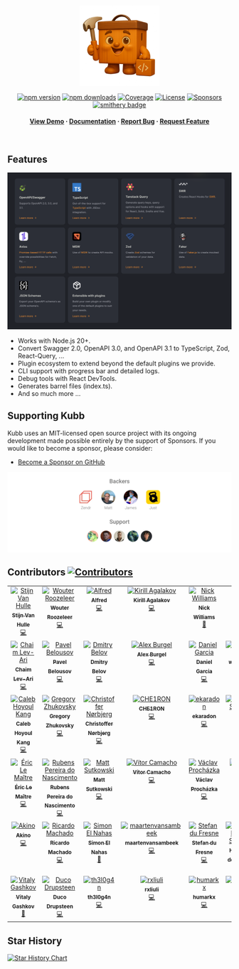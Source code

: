 <div align="center">
  <a href="https://kubb.dev" target="_blank" rel="noopener noreferrer">
    <img width="180" src="https://raw.githubusercontent.com/kubb-labs/kubb/main/assets/logo.png" alt="Kubb logo">
  </a>


[![npm version][npm-version-src]][npm-version-href]
[![npm downloads][npm-downloads-src]][npm-downloads-href]
[![Coverage][coverage-src]][coverage-href]
[![License][license-src]][license-href]
[![Sponsors][sponsors-src]][sponsors-href]
[![smithery badge](https://smithery.ai/badge/@kubb-labs/kubb)](https://smithery.ai/server/@kubb-labs/kubb)
<h4>
    <a href="https://codesandbox.io/s/github/kubb-labs/kubb/tree/main/examples/typescript" target="_blank">View Demo</a>
    <span> · </span>
      <a href="https://kubb.dev/" target="_blank">Documentation</a>
    <span> · </span>
      <a href="https://github.com/kubb-labs/kubb/issues/" target="_blank">Report Bug</a>
    <span> · </span>
      <a href="https://github.com/kubb-labs/kubb/issues/" target="_blank">Request Feature</a>
  </h4>
</div>

<br />

## Features

<div align="center">
  <img src="https://raw.githubusercontent.com/kubb-labs/kubb/main/assets/features.png" alt="features"  height="auto" />
</div>

- Works with Node.js 20+.
- Convert Swagger 2.0, OpenAPI 3.0, and OpenAPI 3.1 to TypeScript, Zod, React-Query, ...
- Plugin ecosystem to extend beyond the default plugins we provide.
- CLI support with progress bar and detailed logs.
- Debug tools with React DevTools.
- Generates barrel files (index.ts).
- And so much more ...

## Supporting Kubb

Kubb uses an MIT-licensed open source project with its ongoing development made possible entirely by the support of Sponsors. If you would like to become a sponsor, please consider:

- [Become a Sponsor on GitHub](https://github.com/sponsors/stijnvanhulle)

<p align="center">
  <a href="https://github.com/sponsors/stijnvanhulle">
    <img src="https://raw.githubusercontent.com/stijnvanhulle/sponsors/main/sponsors.svg" alt="My sponsors" />
  </a>
</p>

## Contributors [![Contributors][contributors-src]][contributors-href]

<!-- ALL-CONTRIBUTORS-LIST:START - Do not remove or modify this section -->
<!-- prettier-ignore-start -->
<!-- markdownlint-disable -->
<table>
  <tbody>
    <tr>
      <td align="center" valign="top" width="14.28%"><a href="http://www.stijnvanhulle.be"><img src="https://avatars.githubusercontent.com/u/5904681?v=4?s=100" width="100px;" alt="Stijn Van Hulle"/><br /><sub><b>Stijn Van Hulle</b></sub></a><br /><a href="https://github.com/kubb-labs/kubb/commits?author=stijnvanhulle" title="Code">💻</a></td>
      <td align="center" valign="top" width="14.28%"><a href="https://fosstodon.org/@xphentom"><img src="https://avatars.githubusercontent.com/u/5096867?v=4?s=100" width="100px;" alt="Wouter Roozeleer"/><br /><sub><b>Wouter Roozeleer</b></sub></a><br /><a href="https://github.com/kubb-labs/kubb/commits?author=xPhentom" title="Code">💻</a></td>
      <td align="center" valign="top" width="14.28%"><a href="https://aluc.io/"><img src="https://avatars.githubusercontent.com/u/15520015?v=4?s=100" width="100px;" alt="Alfred"/><br /><sub><b>Alfred</b></sub></a><br /><a href="https://github.com/kubb-labs/kubb/commits?author=b6pzeusbc54tvhw5jgpyw8pwz2x6gs" title="Code">💻</a></td>
      <td align="center" valign="top" width="14.28%"><a href="https://github.com/raveclassic"><img src="https://avatars.githubusercontent.com/u/1743568?v=4?s=100" width="100px;" alt="Kirill Agalakov"/><br /><sub><b>Kirill Agalakov</b></sub></a><br /><a href="https://github.com/kubb-labs/kubb/commits?author=raveclassic" title="Code">💻</a></td>
      <td align="center" valign="top" width="14.28%"><a href="http://wicky.nillia.ms"><img src="https://avatars.githubusercontent.com/u/1091390?v=4?s=100" width="100px;" alt="Nick Williams"/><br /><sub><b>Nick Williams</b></sub></a><br /><a href="https://github.com/kubb-labs/kubb/commits?author=WickyNilliams" title="Documentation">📖</a></td>
      <td align="center" valign="top" width="14.28%"><a href="https://github.com/helt"><img src="https://avatars.githubusercontent.com/u/1732112?v=4?s=100" width="100px;" alt="helt"/><br /><sub><b>helt</b></sub></a><br /><a href="https://github.com/kubb-labs/kubb/commits?author=helt" title="Code">💻</a></td>
      <td align="center" valign="top" width="14.28%"><a href="https://github.com/Ti-webdev"><img src="https://avatars.githubusercontent.com/u/478565?v=4?s=100" width="100px;" alt="Vasily Mikhaylovsky"/><br /><sub><b>Vasily Mikhaylovsky</b></sub></a><br /><a href="https://github.com/kubb-labs/kubb/commits?author=Ti-webdev" title="Code">💻</a></td>
    </tr>
    <tr>
      <td align="center" valign="top" width="14.28%"><a href="https://github.com/chiptus"><img src="https://avatars.githubusercontent.com/u/1381655?v=4?s=100" width="100px;" alt="Chaim Lev-Ari"/><br /><sub><b>Chaim Lev-Ari</b></sub></a><br /><a href="https://github.com/kubb-labs/kubb/commits?author=chiptus" title="Code">💻</a></td>
      <td align="center" valign="top" width="14.28%"><a href="http://projects.pafnuty.name"><img src="https://avatars.githubusercontent.com/u/1635679?v=4?s=100" width="100px;" alt="Pavel Belousov"/><br /><sub><b>Pavel Belousov</b></sub></a><br /><a href="https://github.com/kubb-labs/kubb/commits?author=pafnuty" title="Code">💻</a></td>
      <td align="center" valign="top" width="14.28%"><a href="https://github.com/dmitry-blackwave"><img src="https://avatars.githubusercontent.com/u/5526543?v=4?s=100" width="100px;" alt="Dmitry Belov"/><br /><sub><b>Dmitry Belov</b></sub></a><br /><a href="https://github.com/kubb-labs/kubb/commits?author=dmitry-blackwave" title="Code">💻</a></td>
      <td align="center" valign="top" width="14.28%"><a href="https://github.com/aburgel"><img src="https://avatars.githubusercontent.com/u/341478?v=4?s=100" width="100px;" alt="Alex Burgel"/><br /><sub><b>Alex Burgel</b></sub></a><br /><a href="https://github.com/kubb-labs/kubb/commits?author=aburgel" title="Code">💻</a></td>
      <td align="center" valign="top" width="14.28%"><a href="https://github.com/dgarciamuria"><img src="https://avatars.githubusercontent.com/u/8144333?v=4?s=100" width="100px;" alt="Daniel Garcia"/><br /><sub><b>Daniel Garcia</b></sub></a><br /><a href="https://github.com/kubb-labs/kubb/commits?author=dgarciamuria" title="Code">💻</a></td>
      <td align="center" valign="top" width="14.28%"><a href="https://github.com/wuyuanyi135"><img src="https://avatars.githubusercontent.com/u/11760870?v=4?s=100" width="100px;" alt="wuyuanyi135"/><br /><sub><b>wuyuanyi135</b></sub></a><br /><a href="https://github.com/kubb-labs/kubb/commits?author=wuyuanyi135" title="Code">💻</a></td>
      <td align="center" valign="top" width="14.28%"><a href="https://github.com/cjthompson"><img src="https://avatars.githubusercontent.com/u/1958266?v=4?s=100" width="100px;" alt="Chris Thompson"/><br /><sub><b>Chris Thompson</b></sub></a><br /><a href="https://github.com/kubb-labs/kubb/commits?author=cjthompson" title="Code">💻</a></td>
    </tr>
    <tr>
      <td align="center" valign="top" width="14.28%"><a href="https://github.com/hkang1"><img src="https://avatars.githubusercontent.com/u/220971?v=4?s=100" width="100px;" alt="Caleb Hoyoul Kang"/><br /><sub><b>Caleb Hoyoul Kang</b></sub></a><br /><a href="https://github.com/kubb-labs/kubb/commits?author=hkang1" title="Code">💻</a></td>
      <td align="center" valign="top" width="14.28%"><a href="https://github.com/grreeenn"><img src="https://avatars.githubusercontent.com/u/13204857?v=4?s=100" width="100px;" alt="Gregory Zhukovsky"/><br /><sub><b>Gregory Zhukovsky</b></sub></a><br /><a href="https://github.com/kubb-labs/kubb/commits?author=grreeenn" title="Code">💻</a></td>
      <td align="center" valign="top" width="14.28%"><a href="https://github.com/ChilloManiac"><img src="https://avatars.githubusercontent.com/u/3761964?v=4?s=100" width="100px;" alt="Christoffer Nørbjerg"/><br /><sub><b>Christoffer Nørbjerg</b></sub></a><br /><a href="https://github.com/kubb-labs/kubb/commits?author=ChilloManiac" title="Code">💻</a></td>
      <td align="center" valign="top" width="14.28%"><a href="https://codefy.de/de/karriere"><img src="https://avatars.githubusercontent.com/u/122524301?v=4?s=100" width="100px;" alt="CHE1RON"/><br /><sub><b>CHE1RON</b></sub></a><br /><a href="https://github.com/kubb-labs/kubb/commits?author=CHE1RON" title="Code">💻</a></td>
      <td align="center" valign="top" width="14.28%"><a href="https://github.com/ekaradon"><img src="https://avatars.githubusercontent.com/u/9439390?v=4?s=100" width="100px;" alt="ekaradon"/><br /><sub><b>ekaradon</b></sub></a><br /><a href="https://github.com/kubb-labs/kubb/commits?author=ekaradon" title="Code">💻</a></td>
      <td align="center" valign="top" width="14.28%"><a href="https://thijmen.dev"><img src="https://avatars.githubusercontent.com/u/383903?v=4?s=100" width="100px;" alt="Thijmen Stavenuiter"/><br /><sub><b>Thijmen Stavenuiter</b></sub></a><br /><a href="https://github.com/kubb-labs/kubb/commits?author=Thijmen" title="Code">💻</a></td>
      <td align="center" valign="top" width="14.28%"><a href="https://github.com/bohdanhusak"><img src="https://avatars.githubusercontent.com/u/13829370?v=4?s=100" width="100px;" alt="Bohdan Husak"/><br /><sub><b>Bohdan Husak</b></sub></a><br /><a href="https://github.com/kubb-labs/kubb/commits?author=bohdanhusak" title="Documentation">📖</a></td>
    </tr>
    <tr>
      <td align="center" valign="top" width="14.28%"><a href="https://github.com/Ericlm"><img src="https://avatars.githubusercontent.com/u/19361503?v=4?s=100" width="100px;" alt="Éric Le Maître"/><br /><sub><b>Éric Le Maître</b></sub></a><br /><a href="https://github.com/kubb-labs/kubb/commits?author=Ericlm" title="Code">💻</a></td>
      <td align="center" valign="top" width="14.28%"><a href="https://github.com/chambber"><img src="https://avatars.githubusercontent.com/u/11406841?v=4?s=100" width="100px;" alt="Rubens Pereira do Nascimento"/><br /><sub><b>Rubens Pereira do Nascimento</b></sub></a><br /><a href="https://github.com/kubb-labs/kubb/commits?author=chambber" title="Code">💻</a></td>
      <td align="center" valign="top" width="14.28%"><a href="https://github.com/msutkowski"><img src="https://avatars.githubusercontent.com/u/784953?v=4?s=100" width="100px;" alt="Matt Sutkowski"/><br /><sub><b>Matt Sutkowski</b></sub></a><br /><a href="https://github.com/kubb-labs/kubb/commits?author=msutkowski" title="Code">💻</a></td>
      <td align="center" valign="top" width="14.28%"><a href="https://github.com/vitorcamachoo"><img src="https://avatars.githubusercontent.com/u/20595956?v=4?s=100" width="100px;" alt="Vítor Camacho"/><br /><sub><b>Vítor Camacho</b></sub></a><br /><a href="https://github.com/kubb-labs/kubb/commits?author=vitorcamachoo" title="Code">💻</a></td>
      <td align="center" valign="top" width="14.28%"><a href="https://github.com/VasekProchazka"><img src="https://avatars.githubusercontent.com/u/13906845?v=4?s=100" width="100px;" alt="Václav Procházka"/><br /><sub><b>Václav Procházka</b></sub></a><br /><a href="https://github.com/kubb-labs/kubb/commits?author=VasekProchazka" title="Code">💻</a></td>
      <td align="center" valign="top" width="14.28%"><a href="https://codx.dev"><img src="https://avatars.githubusercontent.com/u/59735735?v=4?s=100" width="100px;" alt="Luiz Bett"/><br /><sub><b>Luiz Bett</b></sub></a><br /><a href="https://github.com/kubb-labs/kubb/commits?author=heyBett" title="Code">💻</a></td>
      <td align="center" valign="top" width="14.28%"><a href="https://github.com/lambdank"><img src="https://avatars.githubusercontent.com/u/5475129?v=4?s=100" width="100px;" alt="Sebastian Andersen"/><br /><sub><b>Sebastian Andersen</b></sub></a><br /><a href="https://github.com/kubb-labs/kubb/commits?author=lambdank" title="Code">💻</a></td>
    </tr>
    <tr>
      <td align="center" valign="top" width="14.28%"><a href="https://akino.icu"><img src="https://avatars.githubusercontent.com/u/64176534?v=4?s=100" width="100px;" alt="Akino"/><br /><sub><b>Akino</b></sub></a><br /><a href="https://github.com/kubb-labs/kubb/commits?author=akinoccc" title="Code">💻</a></td>
      <td align="center" valign="top" width="14.28%"><a href="https://github.com/rmachado-studocu"><img src="https://avatars.githubusercontent.com/u/89906313?v=4?s=100" width="100px;" alt="Ricardo Machado"/><br /><sub><b>Ricardo Machado</b></sub></a><br /><a href="https://github.com/kubb-labs/kubb/commits?author=rmachado-studocu" title="Code">💻</a></td>
      <td align="center" valign="top" width="14.28%"><a href="http://simonelnahas.com"><img src="https://avatars.githubusercontent.com/u/29279201?v=4?s=100" width="100px;" alt="Simon El Nahas"/><br /><sub><b>Simon El Nahas</b></sub></a><br /><a href="https://github.com/kubb-labs/kubb/commits?author=simonelnahas" title="Documentation">📖</a></td>
      <td align="center" valign="top" width="14.28%"><a href="https://github.com/maartenvansambeek"><img src="https://avatars.githubusercontent.com/u/91739524?v=4?s=100" width="100px;" alt="maartenvansambeek"/><br /><sub><b>maartenvansambeek</b></sub></a><br /><a href="https://github.com/kubb-labs/kubb/commits?author=maartenvansambeek" title="Code">💻</a></td>
      <td align="center" valign="top" width="14.28%"><a href="https://sdufresne.info"><img src="https://avatars.githubusercontent.com/u/583851?v=4?s=100" width="100px;" alt="Stefan du Fresne"/><br /><sub><b>Stefan du Fresne</b></sub></a><br /><a href="https://github.com/kubb-labs/kubb/commits?author=SCdF" title="Code">💻</a></td>
      <td align="center" valign="top" width="14.28%"><a href="https://hugofelippe.github.io/"><img src="https://avatars.githubusercontent.com/u/19368365?v=4?s=100" width="100px;" alt="Hugo Felippe de Souza Cruz"/><br /><sub><b>Hugo Felippe de Souza Cruz</b></sub></a><br /><a href="https://github.com/kubb-labs/kubb/commits?author=hugoFelippe" title="Code">💻</a></td>
      <td align="center" valign="top" width="14.28%"><a href="https://github.com/belgattitude"><img src="https://avatars.githubusercontent.com/u/259798?v=4?s=100" width="100px;" alt="Sébastien Vanvelthem"/><br /><sub><b>Sébastien Vanvelthem</b></sub></a><br /><a href="https://github.com/kubb-labs/kubb/commits?author=belgattitude" title="Code">💻</a></td>
    </tr>
    <tr>
      <td align="center" valign="top" width="14.28%"><a href="http://bento.me/vitalygashkov"><img src="https://avatars.githubusercontent.com/u/30000398?v=4?s=100" width="100px;" alt="Vitaly Gashkov"/><br /><sub><b>Vitaly Gashkov</b></sub></a><br /><a href="https://github.com/kubb-labs/kubb/commits?author=vitalygashkov" title="Documentation">📖</a></td>
      <td align="center" valign="top" width="14.28%"><a href="https://ducduc.nl"><img src="https://avatars.githubusercontent.com/u/9675738?v=4?s=100" width="100px;" alt="Duco Drupsteen"/><br /><sub><b>Duco Drupsteen</b></sub></a><br /><a href="https://github.com/kubb-labs/kubb/commits?author=ducodrupsteen" title="Code">💻</a></td>
      <td align="center" valign="top" width="14.28%"><a href="https://github.com/th3l0g4n"><img src="https://avatars.githubusercontent.com/u/326306?v=4?s=100" width="100px;" alt="th3l0g4n"/><br /><sub><b>th3l0g4n</b></sub></a><br /><a href="https://github.com/kubb-labs/kubb/commits?author=th3l0g4n" title="Code">💻</a></td>
      <td align="center" valign="top" width="14.28%"><a href="https://rxliuli.com"><img src="https://avatars.githubusercontent.com/u/24560368?v=4?s=100" width="100px;" alt="rxliuli"/><br /><sub><b>rxliuli</b></sub></a><br /><a href="https://github.com/kubb-labs/kubb/commits?author=rxliuli" title="Code">💻</a></td>
      <td align="center" valign="top" width="14.28%"><a href="https://github.com/humarkx"><img src="https://avatars.githubusercontent.com/u/13049940?v=4?s=100" width="100px;" alt="humarkx"/><br /><sub><b>humarkx</b></sub></a><br /><a href="https://github.com/kubb-labs/kubb/commits?author=humarkx" title="Code">💻</a></td>
      <td align="center" valign="top" width="14.28%"><a href="https://github.com/Jakub-Cerovsky"><img src="https://avatars.githubusercontent.com/u/141134227?v=4?s=100" width="100px;" alt="Jakub Cerovsky"/><br /><sub><b>Jakub Cerovsky</b></sub></a><br /><a href="https://github.com/kubb-labs/kubb/commits?author=Jakub-Cerovsky" title="Code">💻</a></td>
    </tr>
  </tbody>
</table>

<!-- markdownlint-restore -->
<!-- prettier-ignore-end -->

<!-- ALL-CONTRIBUTORS-LIST:END -->
<!-- prettier-ignore-start -->
<!-- markdownlint-disable -->

<!-- markdownlint-restore -->
<!-- prettier-ignore-end -->

<!-- ALL-CONTRIBUTORS-LIST:END -->

## Star History

<a href="https://star-history.com/#kubb-labs/kubb&Date">
  <picture>
    <source media="(prefers-color-scheme: dark)" srcset="https://api.star-history.com/svg?repos=kubb-labs/kubb&type=Date&theme=dark" />
    <source media="(prefers-color-scheme: light)" srcset="https://api.star-history.com/svg?repos=kubb-labs/kubb&type=Date" />
    <img alt="Star History Chart" src="https://api.star-history.com/svg?repos=kubb-labs/kubb&type=Date" />
  </picture>
</a>


<!-- Badges -->

[npm-version-src]: https://img.shields.io/npm/v/@kubb/core?flat&colorA=18181B&colorB=f58517
[npm-version-href]: https://npmjs.com/package/@kubb/core
[npm-downloads-src]: https://img.shields.io/npm/dm/@kubb/core?flat&colorA=18181B&colorB=f58517
[npm-downloads-href]: https://npmjs.com/package/@kubb/core
[license-src]: https://img.shields.io/github/license/kubb-labs/kubb.svg?flat&colorA=18181B&colorB=f58517
[license-href]: https://github.com/kubb-labs/kubb/blob/main/LICENSE
[build-src]: https://img.shields.io/github/actions/workflow/status/kubb-labs/kubb/ci.yaml?style=flat&colorA=18181B&colorB=f58517
[build-href]: https://www.npmjs.com/package/@kubb/core
[minified-src]: https://img.shields.io/bundlephobia/min/@kubb/core?style=flat&colorA=18181B&colorB=f58517
[minified-href]: https://www.npmjs.com/package/@kubb/core
[coverage-src]: https://img.shields.io/codecov/c/github/kubb-labs/kubb?style=flat&colorA=18181B&colorB=f58517
[coverage-href]: https://www.npmjs.com/package/@kubb/core
[contributors-src]: https://img.shields.io/github/contributors/kubb-labs/kubb?style=flat&colorA=18181B&colorB=f58517&label=%20
[contributors-href]: #contributors-
[sponsors-src]: https://img.shields.io/github/sponsors/stijnvanhulle?style=flat&colorA=18181B&colorB=f58517
[sponsors-href]: https://github.com/sponsors/stijnvanhulle/
